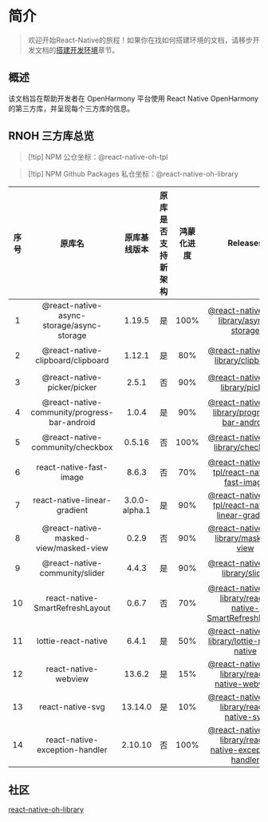 # 简介

> 欢迎开始React-Native的旅程！如果你在找如何搭建环境的文档，请移步开发文档的[搭建开发环境](https://react-native-oh-library.gitee.io/docs/#/zh-cn/environment)章节。

## 概述

该文档旨在帮助开发者在 OpenHarmony 平台使用 React Native OpenHarmony 的第三方库，并呈现每个三方库的信息。

## RNOH 三方库总览

>[!tip] NPM 公仓坐标：@react-native-oh-tpl

>[!tip] NPM Github Packages 私仓坐标：@react-native-oh-library

| 序号  | 原库名 |    原库基线版本     | 原库是否支持新架构 | 鸿蒙化进度 | Releases | 文档链接
|:---:| :----------: |:-------------:| :----------: | :----------: | :----------: | :----------: |
|  1  | @react-native-async-storage/async-storage |    1.19.5     | 是 | 100% | [@react-native-oh-library/async-storage](https://github.com/react-native-oh-library/async-storage/releases) | [链接](zh-cn/async-storage.md) |
|  2  | @react-native-clipboard/clipboard |     1.12.1     | 是 | 80% | [@react-native-oh-library/clipboard](https://github.com/react-native-oh-library/clipboard/releases) | [链接](zh-cn/clipboard.md) |
|  3  | @react-native-picker/picker |     2.5.1     | 否 | 90% | [@react-native-oh-library/picker](https://github.com/react-native-oh-library/picker/releases) | [链接](zh-cn/picker.md) |
|  4  | @react-native-community/progress-bar-android |     1.0.4     | 是 | 90% | [@react-native-oh-library/progress-bar-android](https://github.com/react-native-oh-library/progress-bar-android/releases) | [链接](zh-cn/progress-bar-android.md) |
|  5  | @react-native-community/checkbox |    0.5.16     | 否 | 100% | [@react-native-oh-library/checkbox](https://github.com/react-native-oh-library/react-native-checkbox/releases) | [链接](zh-cn/react-native-checkbox.md) |
|  6  | react-native-fast-image |     8.6.3     | 否 | 70% | [@react-native-oh-tpl/react-native-fast-image](https://github.com/react-native-oh-library/react-native-fast-image/releases) | [链接](zh-cn/react-native-fast-image.md) |
|  7  | react-native-linear-gradient | 3.0.0-alpha.1 | 是 | 90% | [@react-native-oh-tpl/react-native-linear-gradient](https://github.com/react-native-oh-library/react-native-linear-gradient/releases) | [链接](zh-cn/react-native-linear-gradient.md) |
|  8  | @react-native-masked-view/masked-view |     0.2.9     | 否 | 90% | [@react-native-oh-library/masked-view](https://github.com/react-native-oh-library/masked-view/releases) | [链接](zh-cn/react-native-masked-view.md) |
|  9  | @react-native-community/slider |     4.4.3     | 是 | 90% | [@react-native-oh-library/slider](https://github.com/react-native-oh-library/react-native-slider/releases) | [链接](zh-cn/react-native-slider.md) |
|  10  | react-native-SmartRefreshLayout |     0.6.7     | 否 | 70% | [@react-native-oh-library/react-native-SmartRefreshLayout](https://github.com/react-native-oh-library/react-native-SmartRefreshLayout/releases) | [链接](zh-cn/react-native-SmartRefreshLayout.md) |
|  11  | lottie-react-native |     6.4.1     | 是 | 50% | [@react-native-oh-library/lottie-react-native](https://github.com/react-native-oh-library/lottie-react-native/releases) | [链接](zh-cn/lottie-react-native.md) |
|  12  | react-native-webview |     13.6.2     | 是 | 15% | [@react-native-oh-library/react-native-webview](https://github.com/react-native-oh-library/react-native-webview) | [链接](zh-cn/react-native-webview.md) |
|  13  | react-native-svg |     13.14.0     | 是 | 10% | [@react-native-oh-library/react-native-svg](https://github.com/react-native-oh-library/react-native-svg) | [链接](zh-cn/react-native-svg.md) |
|  14  | react-native-exception-handler |     2.10.10     | 否 | 100% | [@react-native-oh-library/react-native-exception-handler](https://github.com/react-native-oh-library/react-native-exception-handler) | [链接](zh-cn/react-native-exception-handler.md) |

## 社区

[react-native-oh-library](https://github.com/react-native-oh-library)